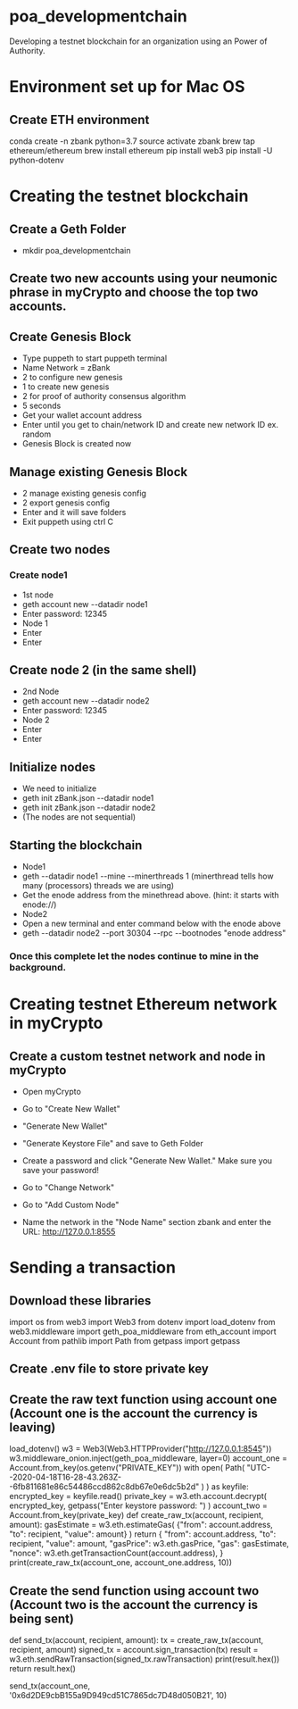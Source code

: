 # poa_developmentchain
Developing a testnet blockchain for an organization using an Power of Authority. 

# Environment set up for Mac OS

## Create ETH environment
conda create -n zbank python=3.7
source activate zbank
brew tap ethereum/ethereum
brew install ethereum
pip install web3
pip install -U python-dotenv

# Creating the testnet blockchain

## Create a Geth Folder

- mkdir poa_developmentchain

## Create two new accounts using your neumonic phrase in myCrypto and choose the top two accounts. 

## Create Genesis Block

- Type puppeth to start puppeth terminal
- Name Network = zBank
- 2 to configure new genesis
- 1 to create new genesis
- 2 for proof of authority consensus algorithm
- 5 seconds
- Get your wallet account address
- Enter until you get to chain/network ID and create new network ID ex. random
- Genesis Block is created now 

## Manage existing Genesis Block

- 2 manage existing genesis config
- 2 export genesis config
- Enter and it will save folders
- Exit puppeth using ctrl C


## Create two nodes

### Create node1

- 1st node
- geth account new --datadir node1
- Enter password: 12345
- Node 1
- Enter
- Enter

## Create node 2 (in the same shell)

- 2nd Node
- geth account new --datadir node2
- Enter password: 12345
- Node 2
- Enter
- Enter

## Initialize nodes
- We need to initialize
- geth init zBank.json --datadir node1
- geth init zBank.json --datadir node2
- (The nodes are not sequential)


## Starting the blockchain

- Node1
- geth --datadir node1 --mine --minerthreads 1 (minerthread tells how many (processors) threads we are using)
- Get the enode address from the minethread above. (hint: it starts with enode://)
- Node2
- Open a new terminal and enter command below with the enode above
- geth --datadir node2 --port 30304 --rpc --bootnodes "enode address"

### Once this complete let the nodes continue to mine in the background. 


# Creating testnet Ethereum network in myCrypto

## Create a custom testnet network and node in myCrypto

- Open myCrypto

- Go to "Create New Wallet"

- "Generate New Wallet"

- "Generate Keystore File" and save to Geth Folder

- Create a password and click "Generate New Wallet." Make sure you save your password!

- Go to "Change Network"

- Go to "Add Custom Node"

- Name the network in the "Node Name" section zbank and enter the URL: http://127.0.0.1:8555

# Sending a transaction

## Download these libraries

import os
from web3 import Web3
from dotenv import load_dotenv
from web3.middleware import geth_poa_middleware
from eth_account import Account
from pathlib import Path
from getpass import getpass

## Create .env file to store private key

## Create the raw text function using account one (Account one is the account the currency is leaving)

load_dotenv()
w3 = Web3(Web3.HTTPProvider("http://127.0.0.1:8545"))
w3.middleware_onion.inject(geth_poa_middleware, layer=0)
account_one = Account.from_key(os.getenv("PRIVATE_KEY"))
with open(
    Path(
        "UTC--2020-04-18T16-28-43.263Z--6fb811681e86c54486ccd862c8db67e0e6dc5b2d"
    )
) as keyfile:
    encrypted_key = keyfile.read()
    private_key = w3.eth.account.decrypt(
        encrypted_key, getpass("Enter keystore password: ")
    )
    account_two = Account.from_key(private_key)
def create_raw_tx(account, recipient, amount):
    gasEstimate = w3.eth.estimateGas(
        {"from": account.address, "to": recipient, "value": amount}
    )
    return {
        "from": account.address,
        "to": recipient,
        "value": amount,
        "gasPrice": w3.eth.gasPrice,
        "gas": gasEstimate,
        "nonce": w3.eth.getTransactionCount(account.address),
    }
print(create_raw_tx(account_one, account_one.address, 10))

## Create the send function using account two (Account two is the account the currency is being sent)

def send_tx(account, recipient, amount):
    tx = create_raw_tx(account, recipient, amount)
    signed_tx = account.sign_transaction(tx)
    result = w3.eth.sendRawTransaction(signed_tx.rawTransaction)
    print(result.hex())
    return result.hex()

send_tx(account_one, '0x6d2DE9cbB155a9D949cd51C7865dc7D48d050B21', 10)